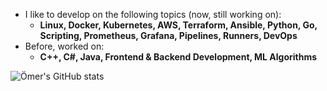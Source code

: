 - I like to develop on the following topics (now, still working on):
  - **Linux, Docker, Kubernetes, AWS, Terraform, Ansible, Python, Go, Scripting, Prometheus, Grafana, Pipelines, Runners, DevOps**
- Before, worked on:
  - **C++, C#, Java, Frontend & Backend Development, ML Algorithms**
    
![Ömer's GitHub stats](https://github-readme-stats.vercel.app/api?username=omerbsezer&show_icons=true&theme=transparent)
